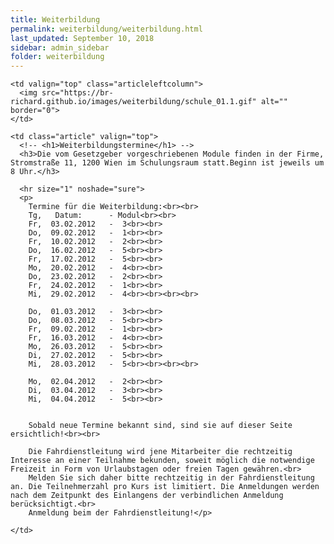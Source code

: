 ```yaml
---
title: Weiterbildung
permalink: weiterbildung/weiterbildung.html
last_updated: September 10, 2018
sidebar: admin_sidebar
folder: weiterbildung
---
```


<tbody>
<tr>
<td valign="top">

  <table cellpadding="0" cellspacing="0" border="0" summary="" width="450">
  <tbody>
  <tr width="450">

    <td valign="top" class="articleleftcolumn">
      <img src="https://br-richard.github.io/images/weiterbildung/schule_01.1.gif" alt="" border="0">
    </td>

    <td class="article" valign="top">
      <!-- <h1>Weiterbildungstermine</h1> -->
      <h3>Die vom Gesetzgeber vorgeschriebenen Module finden in der Firme, Stromstraße 11, 1200 Wien im Schulungsraum statt.Beginn ist jeweils um 8 Uhr.</h3>

      <hr size="1" noshade="sure">
      <p>
        Termine für die Weiterbildung:<br><br>
        Tg,   Datum:      - Modul<br><br>
        Fr,  03.02.2012   -  3<br><br>
        Do,  09.02.2012   -  1<br><br>
        Fr,  10.02.2012   -  2<br><br>
        Do,  16.02.2012   -  5<br><br>
        Fr,  17.02.2012   -  5<br><br>
        Mo,  20.02.2012   -  4<br><br>
        Do,  23.02.2012   -  2<br><br>
        Fr,  24.02.2012   -  1<br><br>
        Mi,  29.02.2012   -  4<br><br><br><br>

        Do,  01.03.2012   -  3<br><br>
        Do,  08.03.2012   -  5<br><br>
        Fr,  09.02.2012   -  1<br><br>
        Fr,  16.03.2012   -  4<br><br>
        Mo,  26.03.2012   -  5<br><br>
        Di,  27.02.2012   -  5<br><br>
        Mi,  28.03.2012   -  5<br><br><br><br>

        Mo,  02.04.2012   -  2<br><br>
        Di,  03.04.2012   -  3<br><br>
        Mi,  04.04.2012   -  5<br><br>


        Sobald neue Termine bekannt sind, sind sie auf dieser Seite ersichtlich!<br><br>

        Die Fahrdienstleitung wird jene Mitarbeiter die rechtzeitig Interesse an einer Teilnahme bekunden, soweit möglich die notwendige Freizeit in Form von Urlaubstagen oder freien Tagen gewähren.<br>
        Melden Sie sich daher bitte rechtzeitig in der Fahrdienstleitung an. Die Teilnehmerzahl pro Kurs ist limitiert. Die Anmeldungen werden nach dem Zeitpunkt des Einlangens der verbindlichen Anmeldung berücksichtigt.<br>
        Anmeldung beim der Fahrdienstleitung!</p>

    </td>

  </tr>
  </tbody>
  </table>

</td>
</tr>
</tbody>
